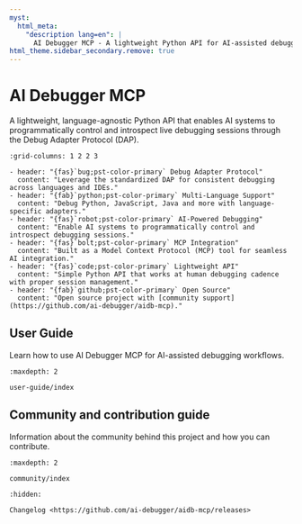 ```yaml
---
myst:
  html_meta:
    "description lang=en": |
      AI Debugger MCP - A lightweight Python API for AI-assisted debugging workflows.
html_theme.sidebar_secondary.remove: true
---
```


# AI Debugger MCP

A lightweight, language-agnostic Python API that enables AI systems to programmatically control and introspect live debugging sessions through the Debug Adapter Protocol (DAP).

```{gallery-grid}
:grid-columns: 1 2 2 3

- header: "{fas}`bug;pst-color-primary` Debug Adapter Protocol"
  content: "Leverage the standardized DAP for consistent debugging across languages and IDEs."
- header: "{fab}`python;pst-color-primary` Multi-Language Support"
  content: "Debug Python, JavaScript, Java and more with language-specific adapters."
- header: "{fas}`robot;pst-color-primary` AI-Powered Debugging"
  content: "Enable AI systems to programmatically control and introspect debugging sessions."
- header: "{fas}`bolt;pst-color-primary` MCP Integration"
  content: "Built as a Model Context Protocol (MCP) tool for seamless AI integration."
- header: "{fas}`code;pst-color-primary` Lightweight API"
  content: "Simple Python API that works at human debugging cadence with proper session management."
- header: "{fab}`github;pst-color-primary` Open Source"
  content: "Open source project with [community support](https://github.com/ai-debugger/aidb-mcp)."
```

## User Guide

Learn how to use AI Debugger MCP for AI-assisted debugging workflows.

```{toctree}
:maxdepth: 2

user-guide/index
```

## Community and contribution guide

Information about the community behind this project and how you can contribute.

```{toctree}
:maxdepth: 2

community/index
```

```{toctree}
:hidden:

Changelog <https://github.com/ai-debugger/aidb-mcp/releases>
```
